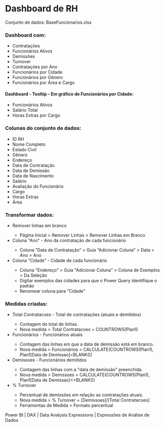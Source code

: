 <h1>Dashboard de RH</h1>

Conjunto de dados: BaseFuncionarios.xlsx

<h3>Dashboard com:</h3>
<ul>
  <li>Contratações</li>
  <li>Funcionários Ativos</li>
  <li>Demissões</li>
  <li>Turnover</li>
  <li>Contratações por Ano</li>
  <li>Funcionários por Cidade</li>
  <li>Funcionários por Gênero</li>
  <li>Funcionários por Área e Cargo</li>
</ul>

<h4>Dashboard - Tooltip - Em gráfico de Funcionários por Cidade:</h4>
<ul>
  <li>Funcionários Ativos</li>
  <li>Salário Total</li>
  <li>Horas Extras por Cargo</li>
</ul>

<h3>Colunas do conjunto de dados:</h3>
<ul>
  <li>ID RH</li>
  <li>Nome Completo</li>
  <li>Estado Civil</li>
  <li>Gênero</li>
  <li>Endereço</li>
  <li>Data de Contratação</li>
  <li>Data de Demissão</li>
  <li>Data de Nascimento</li>
  <li>Salário</li>
  <li>Avaliação do Funcionário</li>
  <li>Cargo</li>
  <li>Horas Extras</li>
  <li>Área</li>
</ul>

<h3>Transformar dados:</h3>
<ul>
  <li>Remover linhas em branco</li>
  <ul>
  <li>Página Inicial > Remover Linhas > Remover Linhas em Branco</li>
  </ul>
  <li>Coluna "Ano" - Ano da contratação de cada funcionário</li>
  <ul>
  <li>Coluna "Data de Contratação" > Guia "Adicionar Coluna" > Data > Ano > Ano</li>
  </ul>
  <li>Coluna "Cidade" - Cidade de cada funcionário</li>
  <ul>
  <li>Coluna "Endereço" > Guia "Adicionar Coluna" > Coluna de Exemplos > Da Seleção</li>
  <li>Digitar exemplos das cidades para que o Power Query identifique o padrão</li>
  <li>Renomear coluna para "Cidade"</li>
  </ul>
</ul>

<h3>Medidas criadas:</h3>
<ul>
  <li>Total Contratacoes - Total de contratações (atuais e demitidos)</li>
  <ul>
  <li>Contagem do total de linhas.</li>
  <li>Nova medida > Total Contratacoes = COUNTROWS(Plan1)</li>
  </ul>
  <li>Funcionários - Funcionários atuais</li>
  <ul>
  <li>Contagem das linhas em que a data de demissão está em branco.</li>
  <li>Nova medida > Funcionários = CALCULATE(COUNTROWS(Plan1), Plan1[Data de Demissao]=BLANK())</li>
  </ul>
  <li>Demissoes - Funcionários demitidos</li>
  <ul>
  <li>Contagem das linhas com a "data de demissão" preenchida.</li>
  <li>Nova medida > Demissoes = CALCULATE(COUNTROWS(Plan1), Plan1[Data de Demissao]<>BLANK())</li>
  </ul>
  <li>% Turnover</li>
  <ul>
  <li>Percentual de demissões em relação as contratações atuais.</li>
  <li>Nova medida > % Turnover = [Demissoes]/[Total Contratacoes]</li>
  <li>Ferramentas de Medida > Formato percentual</li>
  </ul>
</ul>









Power BI | DAX | Data Analysis Expressions | Expressões de Análise de Dados
